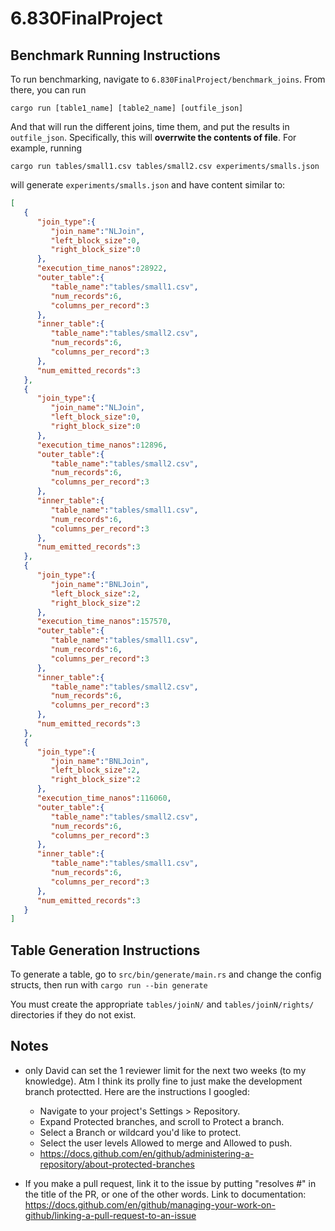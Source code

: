 # 6.830FinalProject

## Benchmark Running Instructions

To run benchmarking, navigate to `6.830FinalProject/benchmark_joins`. From there, you can run 

```cargo run [table1_name] [table2_name] [outfile_json]```

And that will run the different joins, time them, and put the results in `outfile_json`. Specifically, this will **overrwite the contents of file**. For example, running 

```cargo run tables/small1.csv tables/small2.csv experiments/smalls.json```

will generate `experiments/smalls.json` and have content similar to:
```JSON
[
   {
      "join_type":{
         "join_name":"NLJoin",
         "left_block_size":0,
         "right_block_size":0
      },
      "execution_time_nanos":28922,
      "outer_table":{
         "table_name":"tables/small1.csv",
         "num_records":6,
         "columns_per_record":3
      },
      "inner_table":{
         "table_name":"tables/small2.csv",
         "num_records":6,
         "columns_per_record":3
      },
      "num_emitted_records":3
   },
   {
      "join_type":{
         "join_name":"NLJoin",
         "left_block_size":0,
         "right_block_size":0
      },
      "execution_time_nanos":12896,
      "outer_table":{
         "table_name":"tables/small2.csv",
         "num_records":6,
         "columns_per_record":3
      },
      "inner_table":{
         "table_name":"tables/small1.csv",
         "num_records":6,
         "columns_per_record":3
      },
      "num_emitted_records":3
   },
   {
      "join_type":{
         "join_name":"BNLJoin",
         "left_block_size":2,
         "right_block_size":2
      },
      "execution_time_nanos":157570,
      "outer_table":{
         "table_name":"tables/small1.csv",
         "num_records":6,
         "columns_per_record":3
      },
      "inner_table":{
         "table_name":"tables/small2.csv",
         "num_records":6,
         "columns_per_record":3
      },
      "num_emitted_records":3
   },
   {
      "join_type":{
         "join_name":"BNLJoin",
         "left_block_size":2,
         "right_block_size":2
      },
      "execution_time_nanos":116060,
      "outer_table":{
         "table_name":"tables/small2.csv",
         "num_records":6,
         "columns_per_record":3
      },
      "inner_table":{
         "table_name":"tables/small1.csv",
         "num_records":6,
         "columns_per_record":3
      },
      "num_emitted_records":3
   }
]
```

## Table Generation Instructions
   To generate a table, go to `src/bin/generate/main.rs` and change the config structs, then run with
   ```cargo run --bin generate```

   You must create the appropriate `tables/joinN/` and `tables/joinN/rights/` directories if they do not
   exist.

## Notes

- only David can set the 1 reviewer limit for the next two weeks (to my knowledge). Atm I think its prolly fine to just make the development branch protectted. Here are the instructions I googled:
    - Navigate to your project's Settings > Repository.
    - Expand Protected branches, and scroll to Protect a branch.
    - Select a Branch or wildcard you'd like to protect.  
    - Select the user levels Allowed to merge and Allowed to push.
    - https://docs.github.com/en/github/administering-a-repository/about-protected-branches

- If you make a pull request, link it to the issue by putting "resolves #<issue number>" in the title of the PR, or one of the other words. Link to documentation: https://docs.github.com/en/github/managing-your-work-on-github/linking-a-pull-request-to-an-issue



